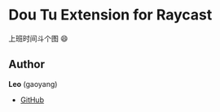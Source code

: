 # Dou Tu Extension for Raycast

上班时间斗个图 😄

## Author

**Leo** (gaoyang)

- [GitHub](https://www.github.com/gaoyang)
